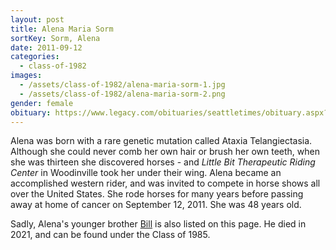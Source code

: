```yaml
---
layout: post
title: Alena Maria Sorm
sortKey: Sorm, Alena
date: 2011-09-12
categories:
  - class-of-1982
images:
  - /assets/class-of-1982/alena-maria-sorm-1.jpg
  - /assets/class-of-1982/alena-maria-sorm-2.png
gender: female
obituary: https://www.legacy.com/obituaries/seattletimes/obituary.aspx?n=alena-sorm&pid=153781558
---
```

Alena was born with a rare genetic mutation called Ataxia Telangiectasia. Although she could never comb her own hair or brush her own teeth, when she was thirteen she discovered horses - and *Little Bit Therapeutic Riding Center* in Woodinville took her under their wing. Alena became an accomplished western rider, and was invited to compete in horse shows all over the United States. She rode horses for many years before passing away at home of cancer on September 12, 2011. She was 48 years old.

Sadly, Alena's younger brother [Bill](https://ihsmemorial.org/class-of-1985/william-everitt-bill-sorm/) is also listed on this page. He died in 2021, and can be found under the Class of 1985.